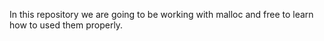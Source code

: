 In this repository we are going to be working with malloc and free to learn how to used 
them properly.
